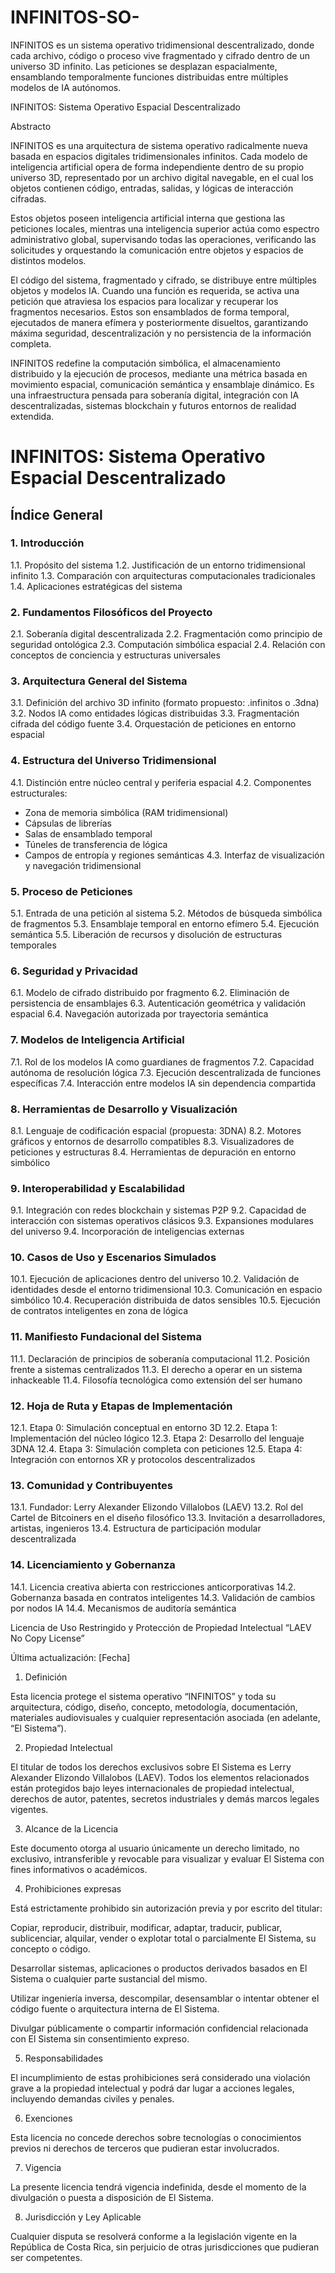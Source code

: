 # INFINITOS-SO-
INFINITOS es un sistema operativo tridimensional descentralizado, donde cada archivo, código o proceso vive fragmentado y cifrado dentro de un universo 3D infinito. Las peticiones se desplazan espacialmente, ensamblando temporalmente funciones distribuidas entre múltiples modelos de IA autónomos.

INFINITOS: Sistema Operativo Espacial Descentralizado

Abstracto

INFINITOS es una arquitectura de sistema operativo radicalmente nueva basada en espacios digitales tridimensionales infinitos. Cada modelo de inteligencia artificial opera de forma independiente dentro de su propio universo 3D, representado por un archivo digital navegable, en el cual los objetos contienen código, entradas, salidas, y lógicas de interacción cifradas.

Estos objetos poseen inteligencia artificial interna que gestiona las peticiones locales, mientras una inteligencia superior actúa como espectro administrativo global, supervisando todas las operaciones, verificando las solicitudes y orquestando la comunicación entre objetos y espacios de distintos modelos.

El código del sistema, fragmentado y cifrado, se distribuye entre múltiples objetos y modelos IA. Cuando una función es requerida, se activa una petición que atraviesa los espacios para localizar y recuperar los fragmentos necesarios. Estos son ensamblados de forma temporal, ejecutados de manera efímera y posteriormente disueltos, garantizando máxima seguridad, descentralización y no persistencia de la información completa.

INFINITOS redefine la computación simbólica, el almacenamiento distribuido y la ejecución de procesos, mediante una métrica basada en movimiento espacial, comunicación semántica y ensamblaje dinámico. Es una infraestructura pensada para soberanía digital, integración con IA descentralizadas, sistemas blockchain y futuros entornos de realidad extendida.


# INFINITOS: Sistema Operativo Espacial Descentralizado

## Índice General

### 1. Introducción

1.1. Propósito del sistema
1.2. Justificación de un entorno tridimensional infinito
1.3. Comparación con arquitecturas computacionales tradicionales
1.4. Aplicaciones estratégicas del sistema

### 2. Fundamentos Filosóficos del Proyecto

2.1. Soberanía digital descentralizada
2.2. Fragmentación como principio de seguridad ontológica
2.3. Computación simbólica espacial
2.4. Relación con conceptos de conciencia y estructuras universales

### 3. Arquitectura General del Sistema

3.1. Definición del archivo 3D infinito (formato propuesto: .infinitos o .3dna)
3.2. Nodos IA como entidades lógicas distribuidas
3.3. Fragmentación cifrada del código fuente
3.4. Orquestación de peticiones en entorno espacial

### 4. Estructura del Universo Tridimensional

4.1. Distinción entre núcleo central y periferia espacial
4.2. Componentes estructurales:

* Zona de memoria simbólica (RAM tridimensional)
* Cápsulas de librerías
* Salas de ensamblado temporal
* Túneles de transferencia de lógica
* Campos de entropía y regiones semánticas
  4.3. Interfaz de visualización y navegación tridimensional

### 5. Proceso de Peticiones

5.1. Entrada de una petición al sistema
5.2. Métodos de búsqueda simbólica de fragmentos
5.3. Ensamblaje temporal en entorno efímero
5.4. Ejecución semántica
5.5. Liberación de recursos y disolución de estructuras temporales

### 6. Seguridad y Privacidad

6.1. Modelo de cifrado distribuido por fragmento
6.2. Eliminación de persistencia de ensamblajes
6.3. Autenticación geométrica y validación espacial
6.4. Navegación autorizada por trayectoria semántica

### 7. Modelos de Inteligencia Artificial

7.1. Rol de los modelos IA como guardianes de fragmentos
7.2. Capacidad autónoma de resolución lógica
7.3. Ejecución descentralizada de funciones específicas
7.4. Interacción entre modelos IA sin dependencia compartida

### 8. Herramientas de Desarrollo y Visualización

8.1. Lenguaje de codificación espacial (propuesta: 3DNA)
8.2. Motores gráficos y entornos de desarrollo compatibles
8.3. Visualizadores de peticiones y estructuras
8.4. Herramientas de depuración en entorno simbólico

### 9. Interoperabilidad y Escalabilidad

9.1. Integración con redes blockchain y sistemas P2P
9.2. Capacidad de interacción con sistemas operativos clásicos
9.3. Expansiones modulares del universo
9.4. Incorporación de inteligencias externas

### 10. Casos de Uso y Escenarios Simulados

10.1. Ejecución de aplicaciones dentro del universo
10.2. Validación de identidades desde el entorno tridimensional
10.3. Comunicación en espacio simbólico
10.4. Recuperación distribuida de datos sensibles
10.5. Ejecución de contratos inteligentes en zona de lógica

### 11. Manifiesto Fundacional del Sistema

11.1. Declaración de principios de soberanía computacional
11.2. Posición frente a sistemas centralizados
11.3. El derecho a operar en un sistema inhackeable
11.4. Filosofía tecnológica como extensión del ser humano

### 12. Hoja de Ruta y Etapas de Implementación

12.1. Etapa 0: Simulación conceptual en entorno 3D
12.2. Etapa 1: Implementación del núcleo lógico
12.3. Etapa 2: Desarrollo del lenguaje 3DNA
12.4. Etapa 3: Simulación completa con peticiones
12.5. Etapa 4: Integración con entornos XR y protocolos descentralizados

### 13. Comunidad y Contribuyentes

13.1. Fundador: Lerry Alexander Elizondo Villalobos (LAEV)
13.2. Rol del Cartel de Bitcoiners en el diseño filosófico
13.3. Invitación a desarrolladores, artistas, ingenieros
13.4. Estructura de participación modular descentralizada

### 14. Licenciamiento y Gobernanza

14.1. Licencia creativa abierta con restricciones anticorporativas
14.2. Gobernanza basada en contratos inteligentes
14.3. Validación de cambios por nodos IA
14.4. Mecanismos de auditoría semántica


Licencia de Uso Restringido y Protección de Propiedad Intelectual “LAEV No Copy License”

Última actualización: [Fecha]

1. Definición

Esta licencia protege el sistema operativo “INFINITOS” y toda su arquitectura, código, diseño, concepto, metodología, documentación, materiales audiovisuales y cualquier representación asociada (en adelante, “El Sistema”).

2. Propiedad Intelectual

El titular de todos los derechos exclusivos sobre El Sistema es Lerry Alexander Elizondo Villalobos (LAEV). Todos los elementos relacionados están protegidos bajo leyes internacionales de propiedad intelectual, derechos de autor, patentes, secretos industriales y demás marcos legales vigentes.

3. Alcance de la Licencia

Este documento otorga al usuario únicamente un derecho limitado, no exclusivo, intransferible y revocable para visualizar y evaluar El Sistema con fines informativos o académicos.

4. Prohibiciones expresas

Está estrictamente prohibido sin autorización previa y por escrito del titular:

Copiar, reproducir, distribuir, modificar, adaptar, traducir, publicar, sublicenciar, alquilar, vender o explotar total o parcialmente El Sistema, su concepto o código.

Desarrollar sistemas, aplicaciones o productos derivados basados en El Sistema o cualquier parte sustancial del mismo.

Utilizar ingeniería inversa, descompilar, desensamblar o intentar obtener el código fuente o arquitectura interna de El Sistema.

Divulgar públicamente o compartir información confidencial relacionada con El Sistema sin consentimiento expreso.


5. Responsabilidades

El incumplimiento de estas prohibiciones será considerado una violación grave a la propiedad intelectual y podrá dar lugar a acciones legales, incluyendo demandas civiles y penales.

6. Exenciones

Esta licencia no concede derechos sobre tecnologías o conocimientos previos ni derechos de terceros que pudieran estar involucrados.

7. Vigencia

La presente licencia tendrá vigencia indefinida, desde el momento de la divulgación o puesta a disposición de El Sistema.

8. Jurisdicción y Ley Aplicable

Cualquier disputa se resolverá conforme a la legislación vigente en la República de Costa Rica, sin perjuicio de otras jurisdicciones que pudieran ser competentes.

